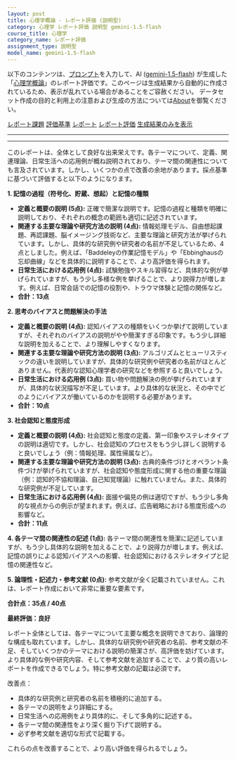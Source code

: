 ```yaml
---
layout: post
title: 心理学概論 - レポート評価 (説明型)
category: 心理学 レポート評価 説明型 gemini-1.5-flash
course_title: 心理学
category_name: レポート評価
assignment_type: 説明型
model_name: gemini-1.5-flash
---
```


以下のコンテンツは、[プロンプト](http://127.0.0.1:8000/generated/心理学/gemini-1.5-flash/prompt_レポート評価-説明型.md)を入力して、AI ([gemini-1.5-flash](contents/gemini-1.5-flash)) が生成した「[心理学概論](/contents/心理学/)」のレポート評価です。このページは生成結果から自動的に作成されているため、表示が乱れている場合があることをご容赦ください。
データセット作成の目的と利用上の注意および生成の方法については[About](/About)を御覧ください。

[レポート課題](../レポート課題-説明型)
[評価基準](../評価基準-説明型)
[レポート](../レポート-説明型)
[レポート評価](../レポート評価-説明型)
[生成結果のみを表示](http://127.0.0.1:8000/generated/心理学/gemini-1.5-flash/レポート評価-説明型.md)
  

***
***
  
このレポートは、全体として良好な出来栄えです。各テーマについて、定義、関連理論、日常生活への応用例が概ね説明されており、テーマ間の関連性についても言及されています。しかし、いくつかの点で改善の余地があります。採点基準に基づいて評価すると以下のようになります。


**1. 記憶の過程（符号化、貯蔵、想起）と記憶の種類**

* **定義と概要の説明 (5点):** 正確で簡潔な説明です。記憶の過程と種類を明確に説明しており、それぞれの概念の範囲も適切に記述されています。
* **関連する主要な理論や研究方法の説明 (4点):** 情報処理モデル、自由想起課題、再認課題、脳イメージング技術など、主要な理論と研究方法が挙げられています。しかし、具体的な研究例や研究者の名前が不足しているため、4点としました。例えば、「Baddeleyの作業記憶モデル」や「Ebbinghausの忘却曲線」などを具体的に説明することで、より高評価を得られます。
* **日常生活における応用例 (4点):** 試験勉強やスキル習得など、具体的な例が挙げられていますが、もう少し多様な例を挙げることで、より説得力が増します。例えば、日常会話での記憶の役割や、トラウマ体験と記憶の関係など。
* **合計：13点**


**2. 思考のバイアスと問題解決の手法**

* **定義と概要の説明 (4点):** 認知バイアスの種類をいくつか挙げて説明していますが、それぞれのバイアスの説明がやや簡潔すぎる印象です。もう少し詳細な説明を加えることで、より理解しやすくなります。
* **関連する主要な理論や研究方法の説明 (3点):** アルゴリズムとヒューリスティックの違いを説明していますが、具体的な研究例や研究者の名前がほとんどありません。代表的な認知心理学者の研究などを参照すると良いでしょう。
* **日常生活における応用例 (3点):** 買い物や問題解決の例が挙げられていますが、具体的な状況描写が不足しています。より具体的な状況と、その中でどのようにバイアスが働いているのかを説明する必要があります。
* **合計：10点**


**3. 社会認知と態度形成**

* **定義と概要の説明 (4点):** 社会認知と態度の定義、第一印象やステレオタイプの説明は適切です。しかし、社会認知のプロセスをもう少し詳しく説明すると良いでしょう（例：情報処理、属性帰属など）。
* **関連する主要な理論や研究方法の説明 (3点):** 古典的条件づけとオペラント条件づけが挙げられていますが、社会認知や態度形成に関する他の重要な理論（例：認知的不協和理論、自己知覚理論）に触れていません。また、具体的な研究例が不足しています。
* **日常生活における応用例 (4点):** 面接や偏見の例は適切ですが、もう少し多角的な視点からの例示が望まれます。例えば、広告戦略における態度形成への影響など。
* **合計：11点**


**4. 各テーマ間の関連性の記述 (1点):** 各テーマ間の関連性を簡潔に記述していますが、もう少し具体的な説明を加えることで、より説得力が増します。例えば、記憶の誤りによる認知バイアスへの影響、社会認知におけるステレオタイプと記憶の関連性など。


**5. 論理性・記述力・参考文献 (0点):** 参考文献が全く記載されていません。これは、レポート作成において非常に重要な要素です。


**合計点：35点 / 40点**

**最終評価：良好**

レポート全体としては、各テーマについて主要な概念を説明できており、論理的な構成も取れています。しかし、具体的な研究例や研究者の名前、参考文献の不足、そしていくつかのテーマにおける説明の簡潔さが、高評価を妨げています。より具体的な例や研究内容、そして参考文献を追加することで、より質の高いレポートを作成できるでしょう。特に参考文献の記載は必須です。


改善点：

* 具体的な研究例と研究者の名前を積極的に追加する。
* 各テーマの説明をより詳細にする。
* 日常生活への応用例をより具体的に、そして多角的に記述する。
* 各テーマ間の関連性をより深く掘り下げて説明する。
* 必ず参考文献を適切な形式で記載する。


これらの点を改善することで、より高い評価を得られるでしょう。
